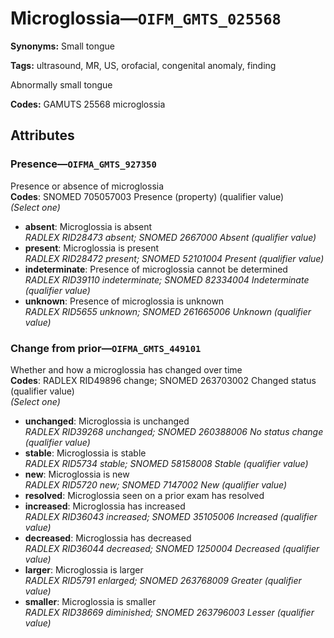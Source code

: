 # Microglossia—`OIFM_GMTS_025568`

**Synonyms:** Small tongue

**Tags:** ultrasound, MR, US, orofacial, congenital anomaly, finding

Abnormally small tongue

**Codes:** GAMUTS 25568 microglossia

## Attributes

### Presence—`OIFMA_GMTS_927350`

Presence or absence of microglossia  
**Codes**: SNOMED 705057003 Presence (property) (qualifier value)  
*(Select one)*

- **absent**: Microglossia is absent  
_RADLEX RID28473 absent; SNOMED 2667000 Absent (qualifier value)_
- **present**: Microglossia is present  
_RADLEX RID28472 present; SNOMED 52101004 Present (qualifier value)_
- **indeterminate**: Presence of microglossia cannot be determined  
_RADLEX RID39110 indeterminate; SNOMED 82334004 Indeterminate (qualifier value)_
- **unknown**: Presence of microglossia is unknown  
_RADLEX RID5655 unknown; SNOMED 261665006 Unknown (qualifier value)_

### Change from prior—`OIFMA_GMTS_449101`

Whether and how a microglossia has changed over time  
**Codes**: RADLEX RID49896 change; SNOMED 263703002 Changed status (qualifier value)  
*(Select one)*

- **unchanged**: Microglossia is unchanged  
_RADLEX RID39268 unchanged; SNOMED 260388006 No status change (qualifier value)_
- **stable**: Microglossia is stable  
_RADLEX RID5734 stable; SNOMED 58158008 Stable (qualifier value)_
- **new**: Microglossia is new  
_RADLEX RID5720 new; SNOMED 7147002 New (qualifier value)_
- **resolved**: Microglossia seen on a prior exam has resolved  
- **increased**: Microglossia has increased  
_RADLEX RID36043 increased; SNOMED 35105006 Increased (qualifier value)_
- **decreased**: Microglossia has decreased  
_RADLEX RID36044 decreased; SNOMED 1250004 Decreased (qualifier value)_
- **larger**: Microglossia is larger  
_RADLEX RID5791 enlarged; SNOMED 263768009 Greater (qualifier value)_
- **smaller**: Microglossia is smaller  
_RADLEX RID38669 diminished; SNOMED 263796003 Lesser (qualifier value)_